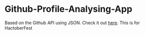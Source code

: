 # Github-Profile-Analysing-App
Based on the Github API using JSON.
Check it out <a href="https://anurag-a-k.github.io/Github-Profile-Analysing-App/" target="_blank">here</a>.
This is for HactoberFest
